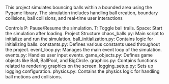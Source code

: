 This project simulates bouncing balls within a bounded area using the Pygame library. The simulation includes handling
ball creation, boundary collisions, ball collisions, and real-time user interactions

Controls
P: Pause/Resume the simulation.
T: Toggle ball trails.
Space: Start the simulation after loading.
Project Structure
chaos_balls.py: Main script to initialize and run the simulation.
ball_initialization.py: Contains logic for initializing balls.
constants.py: Defines various constants used throughout the project.
event_loop.py: Manages the main event loop of the simulation.
events.py: Handles user input events.
game_objects.py: Defines game objects like Ball, BallPool, and BigCircle.
graphics.py: Contains functions related to rendering graphics on the screen.
logging_setup.py: Sets up logging configuration.
physics.py: Contains the physics logic for handling ball motions and collisions.


